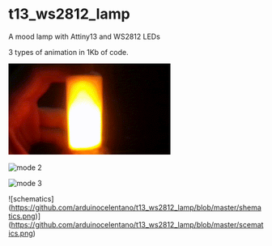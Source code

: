# t13_ws2812_lamp
A mood lamp with Attiny13 and WS2812 LEDs

3 types of animation in 1Kb of code.

![mode 1](https://github.com/arduinocelentano/t13_ws2812_lamp/blob/master/demo/lamp_demo1.gif)

![mode 2](https://github.com/arduinocelentano/t13_ws2812_lamp/blob/master/demo/lamp_demo2.gif)

![mode 3](https://github.com/arduinocelentano/t13_ws2812_lamp/blob/master/demo/lamp_demo3.gif)

![schematics] (https://github.com/arduinocelentano/t13_ws2812_lamp/blob/master/shematics.png)](https://github.com/arduinocelentano/t13_ws2812_lamp/blob/master/scematics.png)
